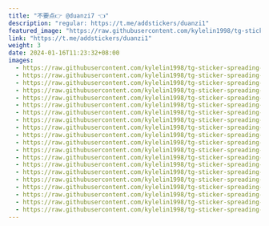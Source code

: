 ```yaml
---
title: "不要点👉 @duanzi7 👈"
description: "regular: https://t.me/addstickers/duanzi1"
featured_image: "https://raw.githubusercontent.com/kylelin1998/tg-sticker-spreading-worldwide-images/main/img/ef274a96-8c6b-404a-80a9-2c3f7efde7c4.jpg"
link: "https://t.me/addstickers/duanzi1"
weight: 3
date: 2024-01-16T11:23:32+08:00
images:
  - https://raw.githubusercontent.com/kylelin1998/tg-sticker-spreading-worldwide-images/main/img/ef274a96-8c6b-404a-80a9-2c3f7efde7c4.jpg
  - https://raw.githubusercontent.com/kylelin1998/tg-sticker-spreading-worldwide-images/main/img/7a4aed23-4277-40df-9b05-bfb1fe2e10e4.jpg
  - https://raw.githubusercontent.com/kylelin1998/tg-sticker-spreading-worldwide-images/main/img/c7d4b54e-c1ad-400c-a3fc-f3c28689ef65.jpg
  - https://raw.githubusercontent.com/kylelin1998/tg-sticker-spreading-worldwide-images/main/img/32ace582-47f3-4a7a-bb44-c2e7bb9eb4f6.jpg
  - https://raw.githubusercontent.com/kylelin1998/tg-sticker-spreading-worldwide-images/main/img/4cb5f874-dded-436c-bd51-dfa696ec4d72.jpg
  - https://raw.githubusercontent.com/kylelin1998/tg-sticker-spreading-worldwide-images/main/img/6314b04b-d266-45ec-b18d-cb819ffeb4c6.jpg
  - https://raw.githubusercontent.com/kylelin1998/tg-sticker-spreading-worldwide-images/main/img/8afe047b-0355-4958-ba11-360111d25f7c.jpg
  - https://raw.githubusercontent.com/kylelin1998/tg-sticker-spreading-worldwide-images/main/img/cae40ee6-6deb-4bab-80cc-a24661edc2ca.jpg
  - https://raw.githubusercontent.com/kylelin1998/tg-sticker-spreading-worldwide-images/main/img/ddf43368-bb79-455a-b8b4-8152390b8257.jpg
  - https://raw.githubusercontent.com/kylelin1998/tg-sticker-spreading-worldwide-images/main/img/ee882f59-e78e-4ef1-84ff-798b922c1bfc.jpg
  - https://raw.githubusercontent.com/kylelin1998/tg-sticker-spreading-worldwide-images/main/img/40ea4786-b4a2-47ba-ac39-ec995efb11ce.jpg
  - https://raw.githubusercontent.com/kylelin1998/tg-sticker-spreading-worldwide-images/main/img/ece662e2-6208-47bf-b258-0c17ec06a510.jpg
  - https://raw.githubusercontent.com/kylelin1998/tg-sticker-spreading-worldwide-images/main/img/1c6189b2-6ec5-40f9-9ed5-fb129e3d058e.jpg
  - https://raw.githubusercontent.com/kylelin1998/tg-sticker-spreading-worldwide-images/main/img/ada46657-5073-4d50-9097-557dd3590395.jpg
  - https://raw.githubusercontent.com/kylelin1998/tg-sticker-spreading-worldwide-images/main/img/60755102-bfd0-477a-a701-510fba32fc42.jpg
  - https://raw.githubusercontent.com/kylelin1998/tg-sticker-spreading-worldwide-images/main/img/19dda013-9378-4763-9c4f-5174b7dd38e8.jpg
  - https://raw.githubusercontent.com/kylelin1998/tg-sticker-spreading-worldwide-images/main/img/04ee7053-7919-47bc-884b-a78a3986f39e.jpg
  - https://raw.githubusercontent.com/kylelin1998/tg-sticker-spreading-worldwide-images/main/img/23923fd1-1745-4806-818f-bf66b32f306e.jpg
  - https://raw.githubusercontent.com/kylelin1998/tg-sticker-spreading-worldwide-images/main/img/50e99fcf-bdf3-4afa-b6a2-fedc21e54a0e.jpg
  - https://raw.githubusercontent.com/kylelin1998/tg-sticker-spreading-worldwide-images/main/img/ad260b9d-8429-4fac-b1ad-be301cdc7792.jpg
---
```

